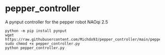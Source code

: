 # pepper_controller
A pynput controller for the pepper robot NAOqi 2.5

```
python -m pip install pynput
wget https://raw.githubusercontent.com/Michdo93/pepper_controller/main/pepper_controller.py
sudo chmod +x pepper_controller.py
python pepper_controller.py
```
